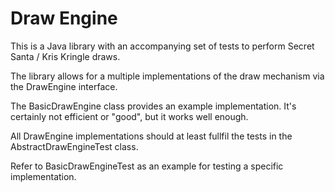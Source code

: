 Draw Engine
=============================

This is a Java library with an accompanying set of tests to perform Secret Santa / Kris Kringle draws.

The library allows for a multiple implementations of the draw mechanism via the DrawEngine interface.

The BasicDrawEngine class provides an example implementation. It's certainly not efficient or "good", but it works well enough.

All DrawEngine implementations should at least fullfil the tests in the AbstractDrawEngineTest class.

Refer to BasicDrawEngineTest as an example for testing a specific implementation.
